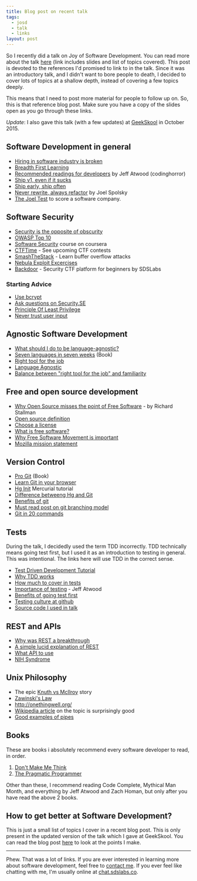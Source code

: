 ```yaml
---
title: Blog post on recent talk
tags:
  - josd
  - talk
  - links
layout: post
---
```


So I recently did a talk on Joy of Software Development. You can read more about the talk [here][talk] (link includes slides and list of topics covered). This post is devoted to the references I'd promised to link to in the talk. Since it was an introductory talk, and I didn't want to bore people to death, I decided to cover lots of topics at a shallow depth, instead of covering a few topics deeply.

This means that I need to post more material for people to follow up on. So, this is that reference blog post. Make sure you have a copy of the slides open as you go through these links. 

*Update*: I also gave this talk (with a few updates) at [GeekSkool](http://www.geekskool.com) in October 2015.

## Software Development in general
- [Hiring in software industry is broken][hiring]
- [Breadth First Learning][bfl]
- [Recommended readings for developers](http://blog.codinghorror.com/recommended-reading-for-developers/) by Jeff Atwood (codinghorror)
- [Ship v1, even if it sucks](http://blog.codinghorror.com/version-1-sucks-but-ship-it-anyway/)
- [Ship early, ship often](http://mstrick.com/ship-early-and-often/)
- [Never rewrite, always refactor](http://www.joelonsoftware.com/articles/fog0000000069.html) by Joel Spolsky
- [The Joel Test](http://www.joelonsoftware.com/articles/fog0000000043.html) to score a software company.

## Software Security
- [Security is the opposite of obscurity](https://news.ycombinator.com/item?id=9164895)
- [OWASP Top 10](https://www.owasp.org/index.php/Top_10_2013-Top_10)
- [Software Security](https://class.coursera.org/softwaresec-002) course on coursera
- [CTFTime](https://ctftime.org) - See upcoming CTF contests
- [SmashTheStack](http://io.smashthestack.org:84/) - Learn buffer overflow attacks
- [Nebula Exploit Excercises](https://exploit-exercises.com/nebula/)
- [Backdoor](https://backdoor.sdslabs.co/) - Security CTF platform for beginners by SDSLabs

### Starting Advice

- [Use bcrypt](http://codahale.com/how-to-safely-store-a-password/)
- [Ask questions on Security.SE](http://security.stackexchange.com/)
- [Principle Of Least Privilege](http://c2.com/cgi/wiki?PrincipleOfLeastPrivilege)
- [Never trust user input](http://stackoverflow.com/a/2794089/368328)

## Agnostic Software Development

- [What should I do to be language-agnostic?](http://programmers.stackexchange.com/questions/1189/what-should-i-do-to-be-language-agnostic)
- [Seven languages in seven weeks](https://pragprog.com/book/btlang/seven-languages-in-seven-weeks) (Book)
- [Right tool for the job](http://c2.com/cgi/wiki?PickTheRightToolForTheJob)
- [Language Agnostic](http://c2.com/cgi/wiki?LanguageAgnostic)
- [Balance between "right tool for the job" and familiarity](http://programmers.stackexchange.com/questions/64701/balance-between-right-tool-for-the-job-and-familiarity)

## Free and open source development

- [Why Open Source misses the point of Free Software](https://www.gnu.org/philosophy/open-source-misses-the-point.html) - by Richard Stallman
- [Open source definition](http://opensource.org/osd-annotated)
- [Choose a license](http://choosealicense.com/)
- [What is free software?](https://www.gnu.org/philosophy/free-sw.html)
- [Why Free Software Movement is important](http://www.wired.com/2013/09/why-free-software-is-more-important-now-than-ever-before/)
- [Mozilla mission statement](https://www.mozilla.org/en-US/mission/)

## Version Control

- [Pro Git](http://git-scm.com/book/en/v2) (Book)
- [Learn Git in your browser](https://try.github.io/levels/1/challenges/1)
- [Hg Init](http://hginit.com/) Mercurial tutorial
- [Difference betweeng Hg and Git](http://stackoverflow.com/questions/35837/what-is-the-difference-between-mercurial-and-git)
- [Benefits of git](https://thkoch2001.github.io/whygitisbetter/)
- [Must read post on git branching model](http://nvie.com/posts/a-successful-git-branching-model/)
- [Git in 20 commands](https://www.kernel.org/pub/software/scm/git/docs/everyday.html)

## Tests

During the talk, I decidedly used the term TDD incorrectly. TDD technically means going test first, but I used it as an introduction to testing in general. This was intentional. The links here will use TDD in the correct sense.

- [Test Driven Development Tutorial](http://code.tutsplus.com/tutorials/beginning-test-driven-development-in-python--net-30137)
- [Why TDD works](http://programmers.stackexchange.com/questions/41409/why-does-tdd-work)
- [How much to cover in tests](http://programmers.stackexchange.com/questions/66480/when-is-it-appropriate-to-not-unit-test)
- [Importance of testing](http://blog.codinghorror.com/i-pity-the-fool-who-doesnt-write-unit-tests/) - Jeff Atwood
- [Benefits of going test first](http://sd.jtimothyking.com/2006/07/11/twelve-benefits-of-writing-unit-tests-first/)
- [Testing culture at github](http://blog.leif.me/2012/09/github-testing/)
- [Source code I used in talk](https://github.com/captn3m0/talks/blob/gh-pages/josd/code/code2.js)

## REST and APIs

- [Why was REST a breakthrough](https://www.quora.com/How-did-Roy-Fieldings-introduction-of-REST-in-his-2000-doctoral-thesis-impact-the-internet)
- [A simple lucid explanation of REST](http://www.looah.com/source/view/2284)
- [What API to use](http://www.programmableweb.com/)
- [NIH Syndrome](http://c2.com/cgi/wiki?NotInventedHere)


## Unix Philosophy

- The epic [Knuth vs McIlroy](http://www.leancrew.com/all-this/2011/12/more-shell-less-egg/#fnref:pipe) story
- [Zawinski's Law](http://www.catb.org/jargon/html/Z/Zawinskis-Law.html)
- <http://onethingwell.org/>
- [Wikipedia article](https://en.wikipedia.org/wiki/Unix_philosophy) on the topic is surprisingly good
- [Good examples of pipes](http://unix.stackexchange.com/questions/30759/whats-a-good-example-of-piping-commands-together)

## Books
These are books i absolutely recommend every software developer to read, in order.

1. [Don't Make Me Think](http://blog.codinghorror.com/dont-make-me-think-second-edition/)
2. [The Pragmatic Programmer](https://pragprog.com/the-pragmatic-programmer)

Other than these, I recommend reading Code Complete, Mythical Man Month, and everything by Jeff Atwood and Zach Homan, but only after you have read the above 2 books.

## How to get better at Software Development?
This is just a small list of topics I cover in a recent blog post. This is only present
in the updated version of the talk which I gave at GeekSkool. You can read the blog
post [here][get-better] to look at the points I make.

---

Phew. That was a lot of links. If you are ever interested in learning more about software development, feel free to [contact me](/contact/). If you ever feel like chatting with me, I'm usually online at [chat.sdslabs.co](https://chat.sdslabs.co).

[talk]: https://captnemo.in/talks/josd/
[hiring]: http://sockpuppet.org/blog/2015/03/06/the-hiring-post/
[bfl]: http://c2.com/cgi/wiki?BreadthFirstLearning
[get-better]: /2015/10/12/get-better-at-software-development/

